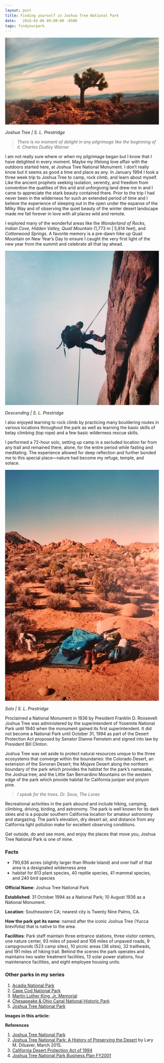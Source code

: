 ```yaml
---
layout: post
title: Finding yourself in Joshua Tree National Park
date:   2016-02-06 09:00:00 -0500
tags: findyourpark
---
```


![Joshua Tree](/img/joshua-tree.jpg)

<cite>Joshua Tree | S. L. Prestridge</cite>

>_There is no moment of delight in any pilgrimage like the beginning of it._
<cite>Charles Dudley Warner</cite>

I am not really sure where or when my pilgrimage began but I know that I have delighted in every moment. Maybe my lifelong love affair with the outdoors started here, at Joshua Tree National Monument. I don’t really know but it seems as good a time and place as any. In January 1994 I took a three week trip to Joshua Tree to camp, rock climb, and learn about myself. Like the ancient prophets seeking isolation, serenity, and freedom from convention the qualities of this arid and unforgiving land drew me in and I came to appreciate the stark beauty contained there. Prior to the trip I had never been in the wilderness for such an extended period of time and I believe the experience of sleeping out in the open under the expanse of the Milky Way and of observing the quiet beauty of the winter desert landscape made me fall forever in love with all places wild and remote.

I explored many of the wonderful areas like the _Wonderland of Rocks, Indian Cove, Hidden Valley, Quail Mountain_ (1,773 m | 5,814 feet), and _Cottonwood Springs_. A favorite memory is a pre-dawn hike up Quail Mountain on New Year’s Day to ensure I caught the very first light of the new year from the summit and celebrate all that lay ahead.

![Descending](/img/descending.jpg)

<cite>Descending | S. L. Prestridge</cite>

I also enjoyed learning to rock climb by practicing many bouldering routes in various locations throughout the park as well as learning the basic skills of belay climbing (top rope) and a few basic wilderness rescue skills.

I performed a 72-hour solo, setting up camp in a secluded location far from any trail and remained there, alone, for the entire period while fasting and meditating. The experience allowed for deep reflection and further bonded me to this special place—nature had become my refuge, temple, and solace.

![Solo](/img/solo-joshua-tree.jpg)

<cite>Solo | S. L. Prestridge</cite>

Proclaimed a National Monument in 1936 by President Franklin D. Roosevelt Joshua Tree was administered by the superintendent of Yosemite National Park until 1940 when the monument gained its first superintendent. It did not become a National Park until October 31, 1994 as part of the Desert Protection Act proposed by Senator Dianne Feinstein and signed into law by President Bill Clinton.

Joshua Tree was set aside to protect natural resources unique to the three ecosystems that converge within the boundaries: the Colorado Desert, an extension of the Sonoran Desert; the Mojave Desert along the northern boundary of the park which provides the habitat for the park’s namesake, the Joshua tree; and the Little San Bernardino Mountains on the western edge of the park which provide habitat for California juniper and pinyon pine.

>_I speak for the trees._
<cite>Dr. Seus, The Lorax</cite>

Recreational activities in the park abound and include hiking, camping, climbing, driving, birding, and astronomy. The park is well known for its dark skies and is a popular southern California location for amateur astronomy and stargazing. The park’s elevation, dry desert air, and distance from any California light pollution make for excellent observing conditions.

Get outside, do and see more, and enjoy the places that move you,  Joshua Tree National Park is one of mine.

### Facts
- 790,636 acres (slightly larger than Rhode Island) and over half of that area is a designated wilderness area
- habitat for 813 plant species, 40 reptile species, 41 mammal species, and 240 bird species

**Official Name**: Joshua Tree National Park

**Established**: 31 October 1994 as a National Park; 10 August 1936 as a National Monument.

**Location**: Southeastern CA; nearest city is Twenty Nine Palms, CA.

**How the park got its name**: named after the iconic Joshua Tree (Yucca brevifolia) that is native to the area.

**Facilities**: Park staff maintain three entrance stations, three visitor centers, one nature center, 93 miles of paved and 106 miles of unpaved roads, 9 campgrounds (523 camp sites), 10 picnic areas (38 sites), 32 trailheads, and 191 miles of hiking trail. Behind the scenes the park operates and maintains two water treatment facilities, 13 solar power stations, four maintenance facilities, and eight employee housing units.

### Other parks in my series
1. [Acadia National Park](https://medium.com/p/1e3f7836c267)
2. [Cape Cod National Park](https://medium.com/@sprestridge/cape-cod-national-seashore-9891f4e4647a)
3. [Martin Luther King, Jr. Memorial](https://medium.com/p/20acaa1af52c)
4. [Chesapeake & Ohio Canal National Historic Park](https://medium.com/p/a58ca77317c9)
5. [Joshua Tree National Park](https://medium.com/p/42ec007f6724)

**Images in this article:**


**References**

1. [Joshua Tree National Park](www.nps.gov/JOTR)
2. [Joshua Tree National Park: A History of Preserving the Desert](http://www.nps.gov/jotr/learn/historyculture/upload/JOTRAdministrativeHistory.pdf) by Lary M. Dilsaver, March 2015.
3. [California Desert Protection Act of 1994](https://en.wikipedia.org/wiki/California_Desert_Protection_Act_of_1994)
4. [Joshua Tree National Park Business Plan FY2001](http://www.nps.gov/jotr/learn/management/upload/bpi.pdf)
